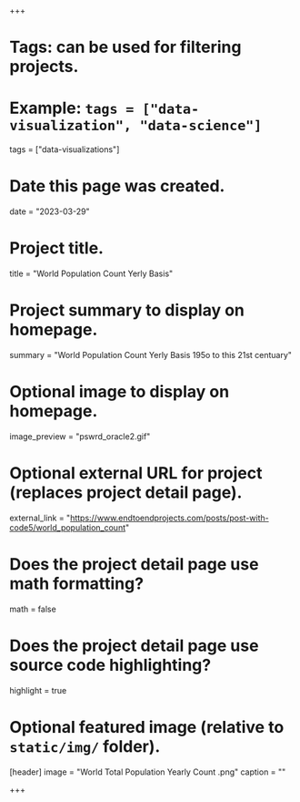 +++
# Tags: can be used for filtering projects.
# Example: `tags = ["data-visualization", "data-science"]`
tags = ["data-visualizations"]

# Date this page was created.
date = "2023-03-29"

# Project title.
title = "World Population Count Yerly Basis"

# Project summary to display on homepage.
summary = "World Population Count Yerly Basis 195o to this 21st centuary"

# Optional image to display on homepage.
image_preview = "pswrd_oracle2.gif"

# Optional external URL for project (replaces project detail page).
external_link = "https://www.endtoendprojects.com/posts/post-with-code5/world_population_count"

# Does the project detail page use math formatting?
math = false

# Does the project detail page use source code highlighting?
highlight = true

# Optional featured image (relative to `static/img/` folder).
[header]
image = "World Total Population Yearly Count .png"
caption = ""

+++
